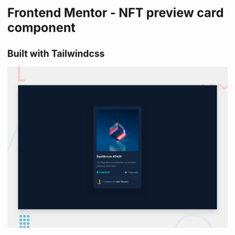 # Frontend Mentor - NFT preview card component
## Built with Tailwindcss

![Design preview for the NFT preview card component coding challenge](./design/desktop-preview.jpg)
